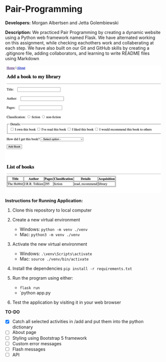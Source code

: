 # Pair-Programming

**Developers:** Morgan Albertsen and Jetta Golembiewski

**Description:** We practiced Pair Programming by creating a dynamic website using a Python web framework named Flask. We have alternated working on this assignment, while checking eachothers work and collaberating at each step. We have also built on our Git and GitHub skills by creating a .gitignore file, adding collaborators, and learning to write README files using Markdown


![Library activation homepage](library.jpg "Library homepage")

**Instructions for Running Application:** 

1. Clone this repository to local computer

2. Create a new virtual environment

   - Windows: `python -m venv ./venv`
   - Mac: `python3 -m venv ./venv`

3. Activate the new virtual environment

   - Windows: `.\venv\Scripts\activate`
   - Mac: `source ./venv/bin/activate`

4. Install the dependencies `pip install -r requirements.txt`

5. Run the program using either:

   - `flask run`
   - `python app.py
   
6. Test the application by visiting it in your web browser

**TO-DO**

- [x] Catch all selected activities in /add and put them into the python dictionary
- [ ] About page
- [ ] Styling using Bootstrap 5 framework
- [ ] Custom error messages
- [ ] Flash messages
- [ ] API
